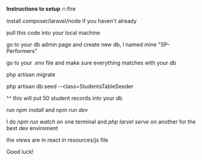 <b>Instructions to setup</b> :fire::fire 

install composer/laravel/node if you haven't already

pull this code into your local machine

go to your db admin page and create new db, I named mine "SP-Performers"

go to your .env file and make sure everything matches with your db 

php artisan migrate

php artisan db:seed --class=StudentsTableSeeder

^^ this will put 50 student records into your db

run <i>npm install</i> and <i>npm run dev</i>

I do <i>npm run watch</i> on one terminal and <i>php larvel serve</i> on another for the best dev enviroment 

the views are in react in resources/js file

Good luck!
